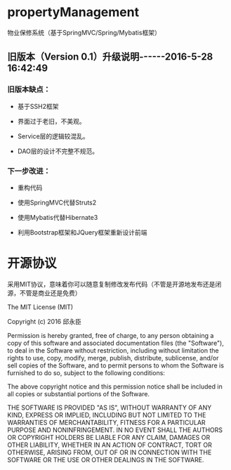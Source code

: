 # propertyManagement
物业保修系统（基于SpringMVC/Spring/Mybatis框架）

## 旧版本（Version 0.1）升级说明------2016-5-28 16:42:49

### 旧版本缺点：

- 基于SSH2框架

- 界面过于老旧，不美观。

- Service层的逻辑较混乱。

- DAO层的设计不完整不规范。


### 下一步改进：

- 重构代码

- 使用SpringMVC代替Struts2

- 使用Mybatis代替Hibernate3

- 利用Bootstrap框架和JQuery框架重新设计前端


# 开源协议
采用MIT协议，意味着你可以随意复制修改发布代码（不管是开源地发布还是闭源，不管是商业还是免费）

The MIT License (MIT)

Copyright (c) 2016 邱永臣

Permission is hereby granted, free of charge, to any person obtaining a copy
of this software and associated documentation files (the "Software"), to deal
in the Software without restriction, including without limitation the rights
to use, copy, modify, merge, publish, distribute, sublicense, and/or sell
copies of the Software, and to permit persons to whom the Software is
furnished to do so, subject to the following conditions:

The above copyright notice and this permission notice shall be included in all
copies or substantial portions of the Software.

THE SOFTWARE IS PROVIDED "AS IS", WITHOUT WARRANTY OF ANY KIND, EXPRESS OR
IMPLIED, INCLUDING BUT NOT LIMITED TO THE WARRANTIES OF MERCHANTABILITY,
FITNESS FOR A PARTICULAR PURPOSE AND NONINFRINGEMENT. IN NO EVENT SHALL THE
AUTHORS OR COPYRIGHT HOLDERS BE LIABLE FOR ANY CLAIM, DAMAGES OR OTHER
LIABILITY, WHETHER IN AN ACTION OF CONTRACT, TORT OR OTHERWISE, ARISING FROM,
OUT OF OR IN CONNECTION WITH THE SOFTWARE OR THE USE OR OTHER DEALINGS IN THE
SOFTWARE.
